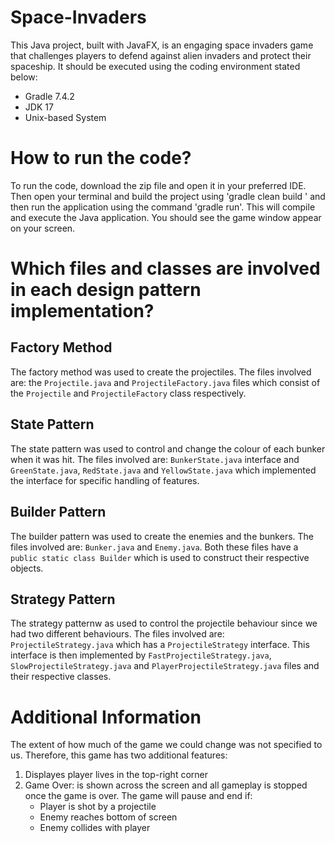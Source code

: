 # Space-Invaders
This Java project, built with JavaFX, is an engaging space invaders game that challenges players to defend against alien invaders and protect their spaceship. It should be executed using the coding environment stated below:  
- Gradle 7.4.2
- JDK 17
- Unix-based System

# How to run the code?  
To run the code, download the zip file and open it in your preferred IDE. Then open your terminal and build the project using 'gradle clean build
' and then run the application using the command 'gradle run'. This will compile and execute the Java application. You should see the game window appear on your screen.  


  

# Which files and classes are involved in each design pattern implementation?  
## Factory Method  
The factory method was used to create the projectiles. The files involved are: the `Projectile.java` and `ProjectileFactory.java` files which consist of the `Projectile` and `ProjectileFactory` class respectively.  

## State Pattern  
The state pattern was used to control and change the colour of each bunker when it was hit. The files involved are: `BunkerState.java` interface and `GreenState.java`, `RedState.java` and `YellowState.java` which implemented the interface for specific handling of features.  

## Builder Pattern
The builder pattern was used to create the enemies and the bunkers. The files involved are: `Bunker.java` and `Enemy.java`. Both these files have a `public static class Builder` which is used to construct their respective objects.  

## Strategy Pattern  
The strategy patternw as used to control the projectile behaviour since we had two different behaviours. The files involved are: `ProjectileStrategy.java` which has a `ProjectileStrategy` interface. This interface is then implemented by `FastProjectileStrategy.java`, `SlowProjectileStrategy.java` and `PlayerProjectileStrategy.java` files and their respective classes.   


# Additional Information  
The extent of how much of the game we could change was not specified to us. Therefore, this game has two additional features:
1. Displayes player lives in the top-right corner
2. Game Over: is shown across the screen and all gameplay is stopped once the game is over. The game will pause and end if:
     - Player is shot by a projectile
     - Enemy reaches bottom of screen
     - Enemy collides with player
